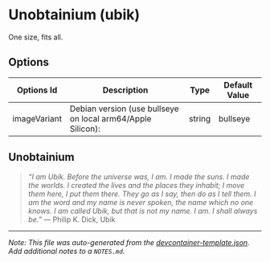 
# Unobtainium (ubik)

One size, fits all.

## Options

| Options Id | Description | Type | Default Value |
|-----|-----|-----|-----|
| imageVariant | Debian version (use bullseye on local arm64/Apple Silicon): | string | bullseye |

## Unobtainium

> *“I am Ubik. Before the universe was, I am. I made the suns.
> I made the worlds. I created the lives and the places they inhabit;
> I move them here, I put them there. They go as I say, then do as I tell them.
> I am the word and my name is never spoken, the name which no one knows.
> I am called Ubik, but that is not my name. I am. I shall always be.”* ― Philip K. Dick, Ubik


---

_Note: This file was auto-generated from the [devcontainer-template.json](https://github.com/partcad/devcontainers-templates/blob/main/src//ubik/devcontainer-template.json).  Add additional notes to a `NOTES.md`._
